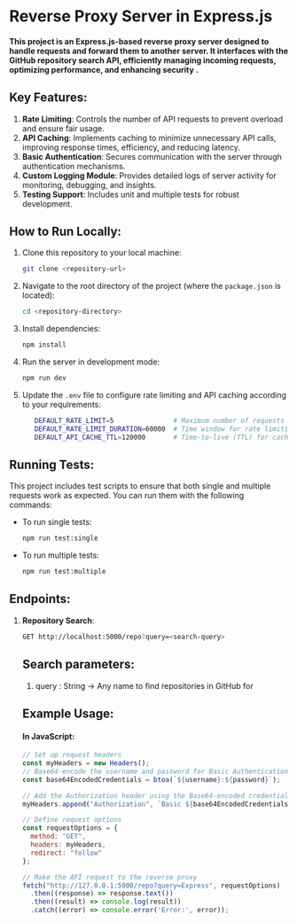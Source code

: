 # Reverse Proxy Server in Express.js

#### This project is an Express.js-based reverse proxy server designed to handle requests and forward them to another server. It interfaces with the GitHub repository search API, efficiently managing incoming requests, optimizing performance, and enhancing security .

## Key Features:
1. **Rate Limiting**: Controls the number of API requests to prevent overload and ensure fair usage.
2. **API Caching**: Implements caching to minimize unnecessary API calls, improving response times, efficiency, and reducing latency.
3. **Basic Authentication**: Secures communication with the server through authentication mechanisms.
4. **Custom Logging Module**: Provides detailed logs of server activity for monitoring, debugging, and insights.
5. **Testing Support**: Includes unit and multiple tests for robust development.

## How to Run Locally:

1. Clone this repository to your local machine:
   ```bash
   git clone <repository-url>
   ```

2. Navigate to the root directory of the project (where the `package.json` is located):
   ```bash
   cd <repository-directory>
   ```

3. Install dependencies:
   ```bash
   npm install
   ```

4. Run the server in development mode:
   ```bash
   npm run dev
   ```

5. Update the `.env` file to configure rate limiting and API caching according to your requirements:
   ```bash
      DEFAULT_RATE_LIMIT=5               # Maximum number of requests allowed per user within the specified duration.
      DEFAULT_RATE_LIMIT_DURATION=60000  # Time window for rate limiting in milliseconds (e.g., 60 seconds).
      DEFAULT_API_CACHE_TTL=120000       # Time-to-live (TTL) for cached API responses in milliseconds (e.g., 2 minutes).
   ```

## Running Tests:

This project includes test scripts to ensure that both single and multiple requests work as expected. You can run them with the following commands:

- To run single tests:
  ```bash
  npm run test:single
  ```

- To run multiple tests:
  ```bash
  npm run test:multiple
  ```

## Endpoints:

1. **Repository Search**:
   ```bash
   GET http://localhost:5000/repo?query=<search-query>
   ```
   ## Search parameters:
   1. query : String -> Any name to find repositories in GitHub for
   ## Example Usage:
   #### In JavaScript: 
   ```javascript
   // Set up request headers
   const myHeaders = new Headers();
   // Base64-encode the username and password for Basic Authentication
   const base64EncodedCredentials = btoa(`${username}:${password}`);

   // Add the Authorization header using the Base64-encoded credentials
   myHeaders.append("Authorization", `Basic ${base64EncodedCredentials}`);
   
   // Define request options
   const requestOptions = {
     method: "GET",
     headers: myHeaders,
     redirect: "follow"
   };
   
   // Make the API request to the reverse proxy
   fetch("http://127.0.0.1:5000/repo?query=Express", requestOptions)
     .then((response) => response.text())
     .then((result) => console.log(result))
     .catch((error) => console.error('Error:', error));
   ```
